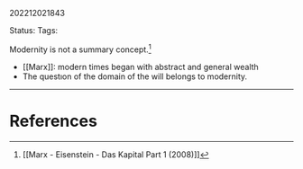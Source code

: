 202212021843

Status: 
Tags: 

Modernity is not a summary concept.[^1]
- [[Marx]]: modern times began with abstract and general wealth
- The questıon of the domain of the will belongs to modernity.



---
# References

[^1]: [[Marx - Eisenstein - Das Kapital Part 1 (2008)]]